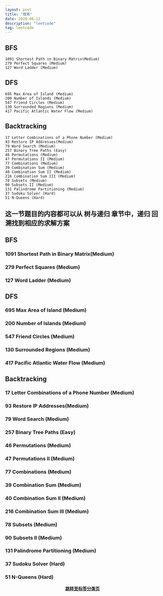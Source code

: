 ```yaml
---
layout: post
title: "搜索"
date: 2020-06-12
description: "leetcode"
tag: leetcode 
--- 
```


## BFS
    1091 Shortest Path in Binary Matrix(Medium)
    279 Perfect Squares (Medium)
    127 Word Ladder (Medium)
## DFS
    695 Max Area of Island (Medium)
    200 Number of Islands (Medium)
    547 Friend Circles (Medium)
    130 Surrounded Regions (Medium)
    417 Pacific Atlantic Water Flow (Medium)
## Backtracking
    17 Letter Combinations of a Phone Number (Medium)
    93 Restore IP Addresses(Medium)
    79 Word Search (Medium)
    257 Binary Tree Paths (Easy)
    46 Permutations (Medium)
    47 Permutations II (Medium)
    77 Combinations (Medium)
    39 Combination Sum (Medium)
    40 Combination Sum II (Medium)
    216 Combination Sum III (Medium)
    78 Subsets (Medium)
    90 Subsets II (Medium)
    131 Palindrome Partitioning (Medium)
    37 Sudoku Solver (Hard)
    51 N-Queens (Hard)


## 这一节题目的内容都可以从 树与递归 章节中，递归 回溯找到相应的求解方案

## BFS

### 1091 Shortest Path in Binary Matrix(Medium)
### 279 Perfect Squares (Medium)
### 127 Word Ladder (Medium)


## DFS

### 695 Max Area of Island (Medium)
### 200 Number of Islands (Medium)
### 547 Friend Circles (Medium)
### 130 Surrounded Regions (Medium)
### 417 Pacific Atlantic Water Flow (Medium)

## Backtracking

### 17 Letter Combinations of a Phone Number (Medium)
### 93 Restore IP Addresses(Medium)
### 79 Word Search (Medium)
### 257 Binary Tree Paths (Easy)
### 46 Permutations (Medium)
### 47 Permutations II (Medium)
### 77 Combinations (Medium)
### 39 Combination Sum (Medium)
### 40 Combination Sum II (Medium)
### 216 Combination Sum III (Medium)
### 78 Subsets (Medium)
### 90 Subsets II (Medium)
### 131 Palindrome Partitioning (Medium)
### 37 Sudoku Solver (Hard)
### 51 N-Queens (Hard)



**[<center>跳转至标签分类页</center>](https://lxztju.github.io/tags/)**